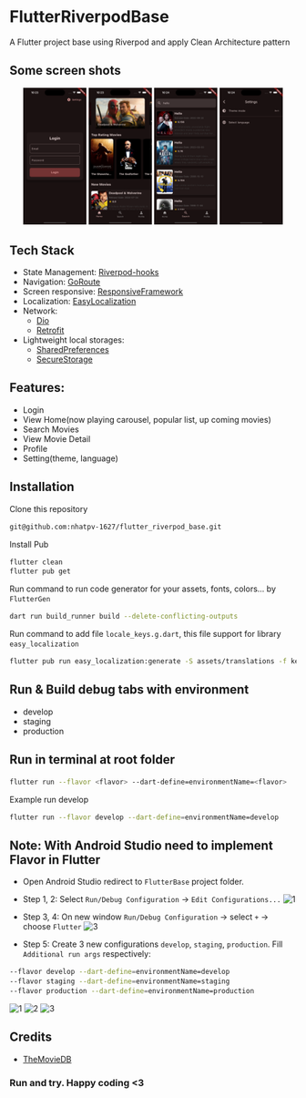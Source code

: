 # FlutterRiverpodBase

A Flutter project base using Riverpod and apply Clean Architecture pattern

## Some screen shots

<p align="center">
 <img src="screenshots/screenshot1.png" width="22%"/>
  <img src="screenshots/screenshot2.png" width="22%"/>
  <img src="screenshots/screenshot3.png" width="22%"/>
  <img src="screenshots/screenshot4.png" width="22%"/>
</p>

## Tech Stack

- State Management: [Riverpod-hooks](https://riverpod.dev/)
- Navigation: [GoRoute](https://pub.dev/documentation/go_router/latest/)
- Screen responsive: [ResponsiveFramework](https://pub.dev/packages/responsive_framework)
- Localization: [EasyLocalization](https://pub.dev/packages/easy_localization)
- Network:
  - [Dio](https://pub.dev/packages/dio)
  - [Retrofit](https://pub.dev/packages/retrofit)
- Lightweight local storages:
  - [SharedPreferences](https://pub.dev/packages/shared_preferences)
  - [SecureStorage](https://pub.dev/packages/flutter_secure_storage)

## Features:

- Login
- View Home(now playing carousel, popular list, up coming movies)
- Search Movies
- View Movie Detail
- Profile
- Setting(theme, language)

## Installation

Clone this repository

```bash
git@github.com:nhatpv-1627/flutter_riverpod_base.git
```

Install Pub

```bash
flutter clean
flutter pub get
```

Run command to run code generator for your assets, fonts, colors... by `FlutterGen`

```bash
dart run build_runner build --delete-conflicting-outputs
```

Run command to add file `locale_keys.g.dart`, this file support for library `easy_localization`

```bash
flutter pub run easy_localization:generate -S assets/translations -f keys -o locale_keys.g.dart
```

## Run & Build debug tabs with environment

- develop
- staging
- production

## Run in terminal at root folder

```bash
flutter run --flavor <flavor> --dart-define=environmentName=<flavor>
```

Example run develop

```bash
flutter run --flavor develop --dart-define=environmentName=develop
```

## Note: With Android Studio need to implement Flavor in Flutter

- Open Android Studio redirect to `FlutterBase` project folder.
- Step 1, 2: Select `Run/Debug Configuration` -> `Edit Configurations...`
  ![1](https://user-images.githubusercontent.com/60587905/220844756-b1e082ce-2590-46e9-a0d7-b6e7c98a086c.png)

- Step 3, 4: On new window `Run/Debug Configuration` -> select `+` -> choose `Flutter`
  ![3](https://user-images.githubusercontent.com/60587905/220844953-40eb8b6c-0785-417e-a00d-7a51dad84951.png)

- Step 5: Create 3 new configurations `develop`, `staging`, `production`. Fill `Additional run args` respectively:

```bash
--flavor develop --dart-define=environmentName=develop
--flavor staging --dart-define=environmentName=staging
--flavor production --dart-define=environmentName=production
```

![1](https://user-images.githubusercontent.com/60587905/220845320-32a03eb5-e94f-44ef-8b5c-da64fe03e7e8.png)
![2](https://user-images.githubusercontent.com/60587905/220845347-b04f0b5e-7386-4d19-aac4-5d9c0b084406.png)
![3](https://user-images.githubusercontent.com/60587905/220845368-1383cc44-8469-48a8-bce2-f4ab7844ba13.png)

## Credits

- [TheMovieDB](https://developer.themoviedb.org/v4/reference)

### Run and try. Happy coding <3
